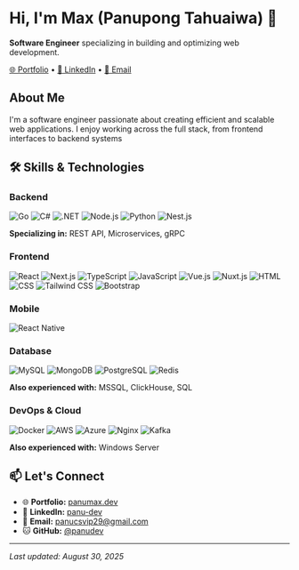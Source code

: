 # Hi, I'm Max (Panupong Tahuaiwa) 👋

**Software Engineer** specializing in building and optimizing web development.

[🌐 Portfolio](https://panumax.dev) • [💼 LinkedIn](https://www.linkedin.com/in/panu-dev/) • [📧 Email](mailto:panucsvip29@gmail.com)

## About Me

I'm a software engineer passionate about creating efficient and scalable web applications. I enjoy working across the full stack, from frontend interfaces to backend systems

## 🛠️ Skills & Technologies

### Backend
![Go](https://skillicons.dev/icons?i=go)
![C#](https://skillicons.dev/icons?i=cs)
![.NET](https://skillicons.dev/icons?i=dotnet)
![Node.js](https://skillicons.dev/icons?i=nodejs)
![Python](https://skillicons.dev/icons?i=python)
![Nest.js](https://skillicons.dev/icons?i=nestjs)

**Specializing in:** REST API, Microservices, gRPC

### Frontend
![React](https://skillicons.dev/icons?i=react)
![Next.js](https://skillicons.dev/icons?i=nextjs)
![TypeScript](https://skillicons.dev/icons?i=typescript)
![JavaScript](https://skillicons.dev/icons?i=javascript)
![Vue.js](https://skillicons.dev/icons?i=vue)
![Nuxt.js](https://skillicons.dev/icons?i=nuxtjs)
![HTML](https://skillicons.dev/icons?i=html)
![CSS](https://skillicons.dev/icons?i=css)
![Tailwind CSS](https://skillicons.dev/icons?i=tailwind)
![Bootstrap](https://skillicons.dev/icons?i=bootstrap)

### Mobile
![React Native](https://skillicons.dev/icons?i=react)

### Database
![MySQL](https://skillicons.dev/icons?i=mysql)
![MongoDB](https://skillicons.dev/icons?i=mongodb)
![PostgreSQL](https://skillicons.dev/icons?i=postgresql)
![Redis](https://skillicons.dev/icons?i=redis)

**Also experienced with:** MSSQL, ClickHouse, SQL

### DevOps & Cloud
![Docker](https://skillicons.dev/icons?i=docker)
![AWS](https://skillicons.dev/icons?i=aws)
![Azure](https://skillicons.dev/icons?i=azure)
![Nginx](https://skillicons.dev/icons?i=nginx)
![Kafka](https://skillicons.dev/icons?i=kafka)

**Also experienced with:** Windows Server

## 📫 Let's Connect

- 🌐 **Portfolio:** [panumax.dev](https://panumax.dev)
- 💼 **LinkedIn:** [panu-dev](https://www.linkedin.com/in/panu-dev/)
- 📧 **Email:** panucsvip29@gmail.com
- 🐱 **GitHub:** [@panudev](https://github.com/panudev)

---

_Last updated: August 30, 2025 <!--TIMESTAMP-->_
